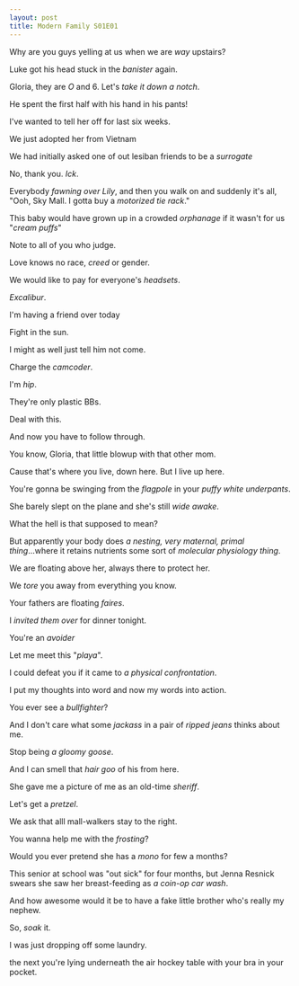 ```yaml
---
layout: post
title: Modern Family S01E01
---
```

Why are you guys yelling at us when we are _way_ upstairs?

Luke got his head stuck in the _banister_ again.

Gloria, they are _O_ and 6. Let's _take it down a notch_.

He spent the first half with his hand in his pants!

I've wanted to tell her off for last six weeks.

We just adopted her from Vietnam

We had initially asked one of out lesiban friends to be a _surrogate_

No, thank you. _Ick_.

Everybody _fawning over Lily_, and then you walk on and suddenly it's all, "Ooh, Sky Mall. I gotta buy a _motorized tie rack_."

This baby would have grown up in a crowded _orphanage_ if it wasn't for us "_cream puffs_"

Note to all of you who judge.

Love knows no race, _creed_ or gender.

We would like to pay for everyone's _headsets_.

_Excalibur_.

I'm having a friend over today

Fight in the sun.

I might as well just tell him not come.

Charge the _camcoder_.

I'm _hip_.

They're only plastic BBs.

Deal with this.

And now you have to follow through.

You know, Gloria, that little blowup with that other mom.

Cause that's where you live, down here. But I live up here.

You're gonna be swinging from the _flagpole_ in your _puffy white underpants_.

She barely slept on the plane and she's still _wide awake_.

What the hell is that supposed to mean?

But apparently your body does _a nesting, very maternal, primal thing_...where it retains nutrients some sort of _molecular physiology thing_.

We are floating above her, always there to protect her.

We _tore_ you away from everything you know.

Your fathers are floating _faires_.

I _invited them over_ for dinner tonight.

You're an _avoider_

Let me meet this "_playa_".

I could defeat you if it came to _a physical confrontation_.

I put my thoughts into word and now my words into action.

You ever see a _bullfighter_?

And I don't care what some _jackass_ in a pair of _ripped jeans_ thinks about me.

Stop being _a gloomy goose_.

And I can smell that _hair goo_ of his from here.

She gave me a picture of me as an old-time _sheriff_.

Let's get a _pretzel_.

We ask that alll mall-walkers stay to the right.

You wanna help me with the _frosting_?

Would you ever pretend she has a _mono_ for few a months?

This senior at school was "out sick" for four months, but Jenna Resnick swears she saw her breast-feeding as _a coin-op car wash_.

And how awesome would it be to have a fake little brother who's really my nephew.

So, _soak_ it.

I was just dropping off some laundry.

the next you're lying underneath the air hockey table with your bra in your pocket.

